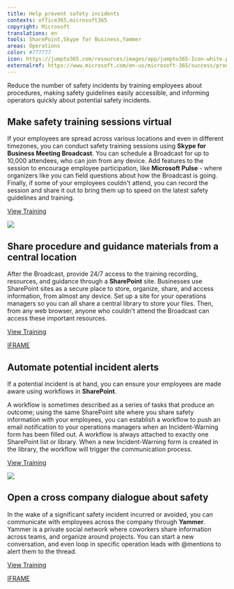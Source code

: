 ```yaml
---
title: Help prevent safety incidents
contexts: office365,microsoft365
copyright: Microsoft
translations: en
tools: SharePoint,Skype for Business,Yammer
areas: Operations
color: #777777
icon: https://jumpto365.com/resources/images/app/jumpto365-Icon-white.png
externalref: https://www.microsoft.com/en-us/microsoft-365/success/productivitylibrary/help-prevent-safety-incidents
---
```

Reduce the number of safety incidents by training employees about procedures, making safety guidelines easily accessible, and informing operators quickly about potential safety incidents.


## Make safety training sessions virtual

If your employees are spread across various locations and even in different timezones, you can conduct safety training sessions using **Skype for Business Meeting Broadcast**. You can schedule a Broadcast for up to 10,000 attendees, who can join from any device. Add features to the session to encourage employee participation, like **Microsoft Pulse** \- where organizers like you can field questions about how the Broadcast is going. Finally, if some of your employees couldn't attend, you can record the session and share it out to bring them up to speed on the latest safety guidelines and training.

[View Training](https://support.office.com/en-us/article/Manage-a-Skype-Meeting-Broadcast-event-c7b98cbe-d168-4cf4-b87f-867707b25811?ui=en-US&rs=en-US&ad=US)

![](http://img-prod-cms-rt-microsoft-com.akamaized.net/cms/api/am/imageFileData/RE1NZAu?ver=23c3)

## Share procedure and guidance materials from a central location

After the Broadcast, provide 24/7 access to the training recording, resources, and guidance through a **SharePoint** site. Businesses use SharePoint sites as a secure place to store, organize, share, and access information, from almost any device. Set up a site for your operations managers so you can all share a central library to store your files. Then, from any web browser, anyone who couldn't attend the Broadcast can access these important resources.

[View Training](https://support.office.com/en-US/article/Get-started-with-SharePoint-909ec2f0-05c8-4e92-8ad3-3f8b0b6cf261)

[IFRAME](https://www.microsoft.com/en-us/videoplayer/embed/RE1UCma)

## Automate potential incident alerts

If a potential incident is at hand, you can ensure your employees are made aware using workflows in **SharePoint**.

A workflow is sometimes described as a series of tasks that produce an outcome; using the same SharePoint site where you share safety information with your employees, you can establish a workflow to push an email notification to your operations managers when an Incident-Warning form has been filled out. A workflow is always attached to exactly one SharePoint list or library. When a new Incident-Warning form is created in the library, the workflow will trigger the communication process.

[View Training](https://support.office.com/en-US/article/Overview-of-workflows-included-with-SharePoint-D74FCCEB-3A64-40FB-9904-CC33CA49DA56)

![](http://img-prod-cms-rt-microsoft-com.akamaized.net/cms/api/am/imageFileData/RE1NZC1?ver=888a)

## Open a cross company dialogue about safety

In the wake of a significant safety incident incurred or avoided, you can communicate with employees across the company through **Yammer**. Yammer is a private social network where coworkers share information across teams, and organize around projects. You can start a new conversation, and even loop in specific operation leads with @mentions to alert them to the thread.

[View Training](https://support.office.com/en-US/article/Say-hello-to-Yammer-02ac514e-cf1d-4060-9cde-6038ca812ede)

[IFRAME](https://www.microsoft.com/en-us/videoplayer/embed/RE1TMj8)

